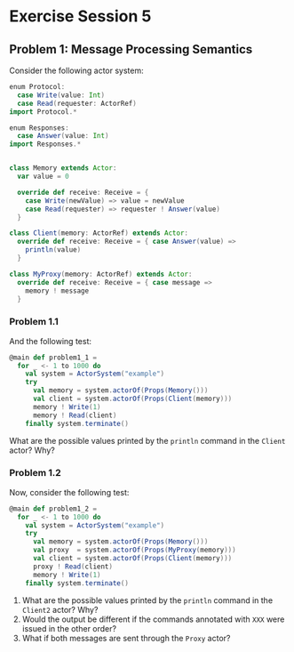 # Exercise Session 5

## Problem 1: Message Processing Semantics

Consider the following actor system:

```scala
enum Protocol:
  case Write(value: Int)
  case Read(requester: ActorRef)
import Protocol.*

enum Responses:
  case Answer(value: Int)
import Responses.*


class Memory extends Actor:
  var value = 0

  override def receive: Receive = {
    case Write(newValue) => value = newValue
    case Read(requester) => requester ! Answer(value)
  }

class Client(memory: ActorRef) extends Actor:
  override def receive: Receive = { case Answer(value) =>
    println(value)
  }

class MyProxy(memory: ActorRef) extends Actor:
  override def receive: Receive = { case message =>
    memory ! message
  }
```

### Problem 1.1

And the following test:

```scala
@main def problem1_1 =
  for _ <- 1 to 1000 do
    val system = ActorSystem("example")
    try
      val memory = system.actorOf(Props(Memory()))
      val client = system.actorOf(Props(Client(memory)))
      memory ! Write(1)
      memory ! Read(client)
    finally system.terminate()
```

What are the possible values printed by the `println` command in the `Client` actor? Why?

### Problem 1.2

Now, consider the following test:

```scala
@main def problem1_2 =
  for _ <- 1 to 1000 do
    val system = ActorSystem("example")
    try
      val memory = system.actorOf(Props(Memory()))
      val proxy  = system.actorOf(Props(MyProxy(memory)))
      val client = system.actorOf(Props(Client(memory)))
      proxy ! Read(client)
      memory ! Write(1)
    finally system.terminate()
```

1. What are the possible values printed by the `println` command in the `Client2` actor? Why?
2. Would the output be different if the commands annotated with `XXX` were issued in the other order?
3. What if both messages are sent through the `Proxy` actor?
